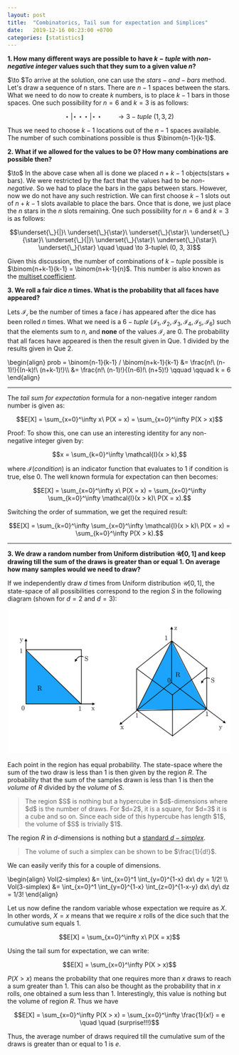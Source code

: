 ```yaml
---
layout: post
title:  "Combinatorics, Tail sum for expectation and Simplices"
date:   2019-12-16 00:23:00 +0700
categories: [statistics]
---
```


**1. How many different ways are possible to have $k-tuple$ with *non-negative integer* values such that they sum to a given value $n$?**

$\to $To arrive at the solution, one can use the $stars-and-bars$ method. Let's draw a sequence of n stars. There are $n-1$ spaces between the stars. What we need to do now to create $k$ numbers, is to place $k-1$ bars in those spaces. One such possibility for $n=6$ and $k=3$ is as follows:

$$\star\ | \star\  \star\ \star\ | \star\ \star \quad \quad \to 3-tuple\ (1, 3, 2)$$

Thus we need to choose $k-1$ locations out of the $n-1$ spaces available. The number of such combinations possible is thus $\binom{n-1}{k-1}$.

**2. What if we allowed for the values to be 0? How many combinations are possible then?**

$\to\$ In the above case when all is done we placed $n+k-1$ objects(stars + bars). We were restricted by the fact that the values had to be *non-negative*. So we had to place the bars in the gaps between stars. However, now we do not have any such restriction. We can first choose $k-1$ slots out of $n+k-1$ slots available to place the bars. Once that is done, we just place the $n$ stars in the $n$ slots remaining. One such possibility for $n=6$ and $k=3$ is as follows:

$$\underset{\_}{|}\ \underset{\_}{\star}\ \underset{\_}{\star}\ \underset{\_}{\star}\ \underset{\_}{|}\ \underset{\_}{\star}\ \underset{\_}{\star}\ \underset{\_}{\star} \quad \quad \to 3-tuple\ (0, 3, 3)$$

Given this discussion, the number of combinations of $k-tuple$ possible is $\binom{n+k-1}{k-1} = \binom{n+k-1}{n}$. This number is also known as the [multiset coefficient](https://en.wikipedia.org/wiki/Multiset).

**3. We roll a fair dice $n$ times. What is the probability that all faces have appeared?**

Lets $\mathcal{I_i}$ be the number of times a face $i$ has appeared after the dice has been rolled $n$ times. What we need is a $6-tuple\ (\mathcal{I_1}, \mathcal{I_2}, \mathcal{I_3}, \mathcal{I_4}, \mathcal{I_5}, \mathcal{I_6})$ such that the elements sum to $n$, and **none** of the values $\mathcal{I_i}$ are 0. The probability that all faces have appeared is then the result given in Que. 1 divided by the results given in Que 2.

<p>
\begin{align}
prob = \binom{n-1}{k-1} / \binom{n+k-1}{k-1} &= \frac{n!\ (n-1)!}{(n-k)!\ (n+k-1)!}\\
  &= \frac{n!\ (n-1)!}{(n-6)!\ (n+5)!} \qquad \qquad k = 6
\end{align}
</p>

<hr>

The *tail sum for expectation* formula for a non-negative integer random number is given as:

$$E[X] = \sum_{x=0}^\infty x\ P(X = x) = \sum_{x=0}^\infty P(X > x)$$

Proof: To show this, one can use an interesting identity for any non-negative integer given by:

$$x = \sum_{k=0}^\infty \mathcal{I}(x > k),$$

where $\mathcal{I}(condition)$ is an indicator function that evaluates to $1$ if condition is true, else 0. The well known formula for expectation can then becomes:

$$E[X] = \sum_{x=0}^\infty x\ P(X = x) = \sum_{x=0}^\infty \sum_{k=0}^\infty  \mathcal{I}(x > k)\ P(X = x).$$

Switching the order of summation, we get the required result:

$$E[X] = \sum_{k=0}^\infty \sum_{x=0}^\infty \mathcal{I}(x > k)\ P(X = x) = \sum_{k=0}^\infty P(X > k).$$

<hr>

**3. We draw a random number from Uniform distribution $\mathcal{U}[0, 1]$ and keep drawing till the sum of the draws is greater than or equal 1. On average how many samples would we need to draw?**

If we independently draw $d$ times from Uniform distribution $\mathcal{U}[0, 1]$, the state-space of all possibilities correspond to the region $S$ in the following diagram (shown for $d=2$ and $d=3$):

<p align="center">
  <img src="/static/img/simplex.png" width="500"/>
</p>

Each point in the region has equal probability. The state-space where the sum of the two draw is less than $1$ is then given by the region $R$. The probability that the sum of the samples drawn is less than $1$ is then the *volume* of $R$ divided by the *volume* of $S$.

<blockquote>
The region $S$ is nothing but a hypercube in $d$-dimensions where $d$ is the number of draws. For $d=2$, it is a square, for $d=3$ it is a cube and so on. Since each side of this hypercube has length $1$, the volume of $S$ is trivially $1$.
</blockquote>

The region $R$ in $d$-dimensions is nothing but a [standard $d-simplex$](https://en.wikipedia.org/wiki/Simplex).

<blockquote>
The volume of such a simplex can be shown to be $\frac{1}{d!}$.
</blockquote>

 We can easily verify this for a couple of dimensions.

<p>
\begin{align}
Vol(2-simplex) &= \int_{x=0}^1 \int_{y=0}^{1-x} dx\ dy = 1/2! \\
Vol(3-simplex) &= \int_{x=0}^1 \int_{y=0}^{1-x} \int_{z=0}^{1-x-y} dx\ dy\ dz = 1/3!
\end{align}
</p>

Let us now define the random variable whose expectation we require as $X$. In other words, $X=x$ means that we require $x$ rolls of the dice such that the cumulative sum equals $1$.

$$E[X] =  \sum_{x=0}^\infty x\ P(X = x)$$

Using the tail sum for expectation, we can write:

$$E[X] =  \sum_{x=0}^\infty P(X > x)$$

$P(X > x)$ means the probability that one requires more than $x$ draws to reach a sum greater than $1$. This can also be thought as the probability that in $x$ rolls, one obtained a sum less than $1$. Interestingly, this value is nothing but the volume of region $R$. Thus we have

$$E[X] =  \sum_{x=0}^\infty P(X > x) = \sum_{x=0}^\infty \frac{1}{x!} = e \quad \quad (surprise!!!)$$

Thus, the average number of draws required till the cumulative sum of the draws is greater than or equal to $1$ is $e$.